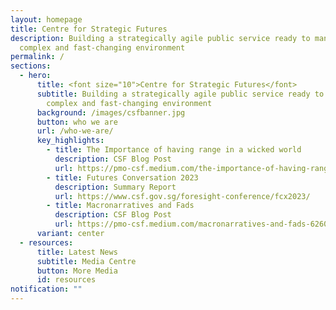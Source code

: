 ```yaml
---
layout: homepage
title: Centre for Strategic Futures
description: Building a strategically agile public service ready to manage a
  complex and fast-changing environment
permalink: /
sections:
  - hero:
      title: <font size="10">Centre for Strategic Futures</font>
      subtitle: Building a strategically agile public service ready to manage a
        complex and fast-changing environment
      background: /images/csfbanner.jpg
      button: who we are
      url: /who-we-are/
      key_highlights:
        - title: The Importance of having range in a wicked world
          description: CSF Blog Post
          url: https://pmo-csf.medium.com/the-importance-of-having-range-in-a-wicked-world-019af8948080
        - title: Futures Conversation 2023
          description: Summary Report
          url: https://www.csf.gov.sg/foresight-conference/fcx2023/
        - title: Macronarratives and Fads
          description: CSF Blog Post
          url: https://pmo-csf.medium.com/macronarratives-and-fads-626039deff31
      variant: center
  - resources:
      title: Latest News
      subtitle: Media Centre
      button: More Media
      id: resources
notification: ""
---
```

